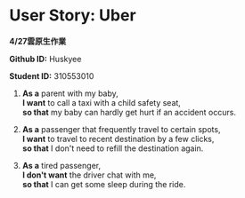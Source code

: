 # User Story: Uber
**4/27雲原生作業**

**Github ID:** Huskyee

**Student ID:** 310553010



1. **As a** parent with my baby,  
**I want** to call a taxi with a child safety seat,  
**so that** my baby can hardly get hurt if an accident occurs.  
  
2. **As a** passenger that frequently travel to certain spots,  
**I want** to travel to recent destination by a few clicks,  
**so that** I don't need to refill the destination again.  
  
3. **As a** tired passenger,  
**I don't want** the driver chat with me,  
**so that** I can get some sleep during the ride.
